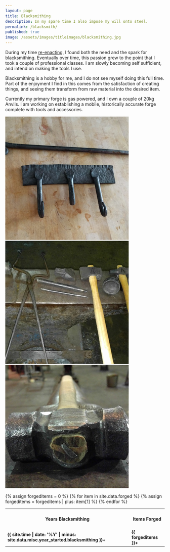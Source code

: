 ```yaml
---
layout: page
title: Blacksmithing
description: In my spare time I also impose my will onto steel.
permalink: /blacksmith/
published: true
image: /assets/images/titleimages/blacksmithing.jpg
---
```


<div><p>During my time <a href="/reenactment">re-enacting</a>, I found both the need and the spark for blacksmithing. Eventually over time, this passion grew to the point that I took a couple of professional classes. I am slowly becoming self sufficient, and intend on making the tools I use.</p>

<p>Blacksmithing is a hobby for me, and I do not see myself doing this full time. Part of the enjoyment I find in this comes from the satisfaction of creating things, and seeing them transform from raw material into the desired item. </p>

<p>Currently my primary forge is gas powered, and I own a couple of 20kg Anvils. I am working on establishing a mobile, historically accurate forge complete with tools and accessories.</p>
</div>

<section>
    <div class="box alt">
        <div class="row uniform 50%">
            <div class="4u">
                <span class="image fit">
                    <a data-lightbox="homelab" data-title="Fire Poker and Clothes Hook" href="/assets/images/blacksmith/poker.jpg">
                        <img src="/assets/images/blacksmith/poker-thumb.jpg" alt="Fire Poker and Clothes Hook" />
                    </a>
                </span>
            </div>
            <div class="4u">
                <span class="image fit">
                    <a data-lightbox="homelab" data-title="Various Tools" href="/assets/images/blacksmith/tools.jpg">
                        <img src="/assets/images/blacksmith/tools-thumb.jpg" alt="Various Tools" />
                    </a>
                </span>
            </div>
            <div class="4u">
                <span class="image fit">
                    <a data-lightbox="homelab" data-title="Rounding Hammer" href="/assets/images/blacksmith/hammer.jpg">
                        <img src="/assets/images/blacksmith/hammer-thumb.jpg" alt="Rounding Hammer" />
                    </a>
                </span>
            </div>
        </div>
    </div>
</section>

{% assign forgeditems = 0 %}
{% for item in site.data.forged %}
{% assign forgeditems = forgeditems | plus: item[1] %}
{% endfor %}


<div class="table-wrapper">
<table class="table-centre">
  <thread>
    <tr>
      <th><h4>Years Blacksmithing</h4></th>
      <th><h4>Items Forged</h4></th>
    </tr>
  </thread>
  <tr>
    <td><strong>{{ site.time | date: '%Y' | minus: site.data.misc.year_started.blacksmithing }}+</strong></td>
    <td><strong>{{ forgeditems }}+</strong></td>
  </tr>
</table>
</div>
